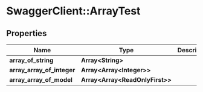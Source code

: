 # SwaggerClient::ArrayTest

## Properties
Name | Type | Description | Notes
------------ | ------------- | ------------- | -------------
**array_of_string** | **Array&lt;String&gt;** |  | [optional] 
**array_array_of_integer** | **Array&lt;Array&lt;Integer&gt;&gt;** |  | [optional] 
**array_array_of_model** | **Array&lt;Array&lt;ReadOnlyFirst&gt;&gt;** |  | [optional] 

